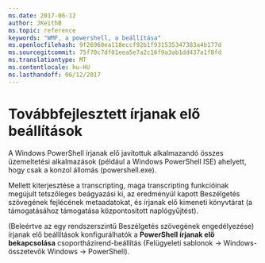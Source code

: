 ```yaml
---
ms.date: 2017-06-12
author: JKeithB
ms.topic: reference
keywords: "WMF, a powershell, a beállítása"
ms.openlocfilehash: 9f26960ea118eccf92b1f931535347383a4b177d
ms.sourcegitcommit: 75f70c7df01eea5e7a2c16f9a3ab1dd437a1f8fd
ms.translationtype: MT
ms.contentlocale: hu-HU
ms.lasthandoff: 06/12/2017
---
```

# <a name="enhanced-transcription-options"></a>Továbbfejlesztett írjanak elő beállítások

A Windows PowerShell írjanak elő javítottuk alkalmazandó összes üzemeltetési alkalmazások (például a Windows PowerShell ISE) ahelyett, hogy csak a konzol állomás (powershell.exe).

Mellett kiterjesztése a transcripting, maga transcripting funkcióinak megújult tetszőleges beágyazási ki, az eredményül kapott Beszélgetés szövegének fejlécének metaadatokat, és írjanak elő kimeneti könyvtárat (a támogatásához támogatása központosított naplógyűjtést).

(Beleértve az egy rendszerszintű Beszélgetés szövegének engedélyezése) írjanak elő beállítások konfigurálhatók a **PowerShell írjanak elő bekapcsolása** csoportházirend-beállítás (Felügyeleti sablonok -> Windows-összetevők Windows -> PowerShell).

